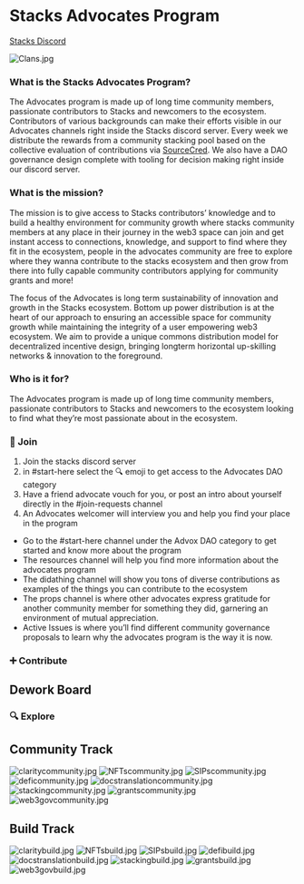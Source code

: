 # Stacks Advocates Program
[Stacks Discord](https://discord.com/invite/zrvWsQC)

![Clans.jpg](https://github.com/stx-advox/stacks-advocates/blob/main/assets/css/Clans.jpg?raw=true)

### What is the Stacks Advocates Program?

The Advocates program is made up of long time community members, passionate contributors to Stacks and newcomers to the ecosystem. Contributors of various backgrounds can make their efforts visible in our Advocates channels right inside the Stacks discord server. Every week we distribute the rewards from a community stacking pool based on the collective evaluation of contributions via [SourceCred](https://sourcecred.io/docs). We also have a DAO governance design complete with tooling for decision making right inside our discord server.

### What is the mission?

The mission is to give access to Stacks contributors’ knowledge and to build a healthy environment for community growth where stacks community members at any place in their journey in the web3 space can join and get instant access to connections, knowledge, and support to find where they fit in the ecosystem, people in the advocates community are free to explore where they wanna contribute to the stacks ecosystem and then grow from there into fully capable community contributors applying for community grants and more!

The focus of the Advocates is long term sustainability of innovation and growth in the Stacks ecosystem. Bottom up power distribution is at the heart of our approach to ensuring an accessible space for community growth while maintaining the integrity of a user empowering web3 ecosystem. We aim to provide a unique commons distribution model for decentralized incentive design, bringing longterm horizontal up-skilling networks & innovation to the foreground.

### Who is it for?

The Advocates program is made up of long time community members, passionate contributors to Stacks and newcomers to the ecosystem looking to find what they’re most passionate about in the ecosystem.

###  🤝 Join
1. Join the stacks discord server 
2. in #start-here select the 🔍 emoji to get access to the Advocates DAO category
3. Have a friend advocate vouch for you, or post an intro about yourself directly in the #join-requests channel
4. An Advocates welcomer will interview you and help you find your place in the program
- Go to the #start-here channel under the Advox DAO category to get started and know more about the program
- The resources channel will help you find more information about the advocates program
- The didathing channel will show you tons of diverse contributions as examples of the things you can contribute to the ecosystem
- The props channel is where other advocates express gratitude for another community member for something they did, garnering an environment of mutual appreciation.
- Active Issues is where you’ll find different community governance proposals to learn why the advocates program is the way it is now.

### ➕ Contribute
## Dework Board

###  🔍 Explore
## Community Track
![claritycommunity.jpg](https://github.com/stx-advox/stacks-advocates/blob/main/assets/css/claritycommunity.jpg?raw=true)  ![NFTscommunity.jpg](https://github.com/stx-advox/stacks-advocates/blob/main/assets/css/NFTscommunity.jpg?raw=true)  ![SIPscommunity.jpg](https://github.com/stx-advox/stacks-advocates/blob/main/assets/css/SIPscommunity.jpg?raw=true)  ![deficommunity.jpg](https://github.com/stx-advox/stacks-advocates/blob/main/assets/css/deficommunity.jpg?raw=true)  ![docstranslationcommunity.jpg](https://github.com/stx-advox/stacks-advocates/blob/main/assets/css/docstranslationcommunity.jpg?raw=true)  ![stackingcommunity.jpg](https://github.com/stx-advox/stacks-advocates/blob/main/assets/css/stackingcommunity.jpg?raw=true)  ![grantscommunity.jpg](https://github.com/stx-advox/stacks-advocates/blob/main/assets/css/grantscommunity.jpg?raw=true)  ![web3govcommunity.jpg](https://github.com/stx-advox/stacks-advocates/blob/main/assets/css/web3govcommunity.jpg?raw=true)
## Build Track
![claritybuild.jpg](https://github.com/stx-advox/stacks-advocates/blob/main/assets/css/claritybuild.jpg?raw=true)  ![NFTsbuild.jpg](https://github.com/stx-advox/stacks-advocates/blob/main/assets/css/NFTsbuild.jpg?raw=true)  ![SIPsbuild.jpg](https://github.com/stx-advox/stacks-advocates/blob/main/assets/css/SIPsbuild.jpg?raw=true)  ![defibuild.jpg](https://github.com/stx-advox/stacks-advocates/blob/main/assets/css/defibuild.jpg?raw=true)  ![docstranslationbuild.jpg](https://github.com/stx-advox/stacks-advocates/blob/main/assets/css/docstranslationbuild.jpg?raw=true)  ![stackingbuild.jpg](https://github.com/stx-advox/stacks-advocates/blob/main/assets/css/stackingbuild.jpg?raw=true)  ![grantsbuild.jpg](https://github.com/stx-advox/stacks-advocates/blob/main/assets/css/grantsbuild.jpg?raw=true)  ![web3govbuild.jpg](https://github.com/stx-advox/stacks-advocates/blob/main/assets/css/web3govbuild.jpg?raw=true)


